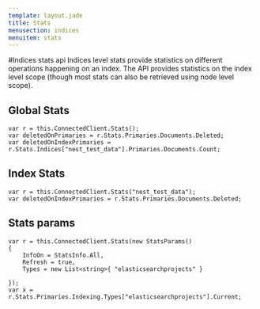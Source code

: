 ```yaml
---
template: layout.jade
title: Stats
menusection: indices
menuitem: stats
---
```



#Indices stats api
Indices level stats provide statistics on different operations happening on an index. The API provides statistics on the index level scope (though most stats can also be retrieved using node level scope).

## Global Stats

	var r = this.ConnectedClient.Stats();
	var deletedOnPrimaries = r.Stats.Primaries.Documents.Deleted;
	var deletedOnIndexPrimaries = r.Stats.Indices["nest_test_data"].Primaries.Documents.Count;


## Index Stats

	var r = this.ConnectedClient.Stats("nest_test_data");
	var deletedOnIndexPrimaries = r.Stats.Primaries.Documents.Deleted;


## Stats params

	var r = this.ConnectedClient.Stats(new StatsParams()
	{
		InfoOn = StatsInfo.All,
		Refresh = true,
		Types = new List<string>{ "elasticsearchprojects" }

	});
	var x = r.Stats.Primaries.Indexing.Types["elasticsearchprojects"].Current;

